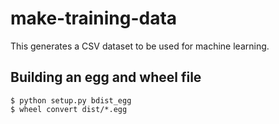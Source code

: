 # make-training-data

This generates a CSV dataset to be used for machine learning.

## Building an egg and wheel file

```
$ python setup.py bdist_egg
$ wheel convert dist/*.egg
```
